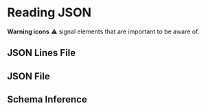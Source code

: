 # Reading JSON

**Warning icons** :warning: signal elements that are important to be aware of.

## JSON Lines File

## JSON File

## Schema Inference
